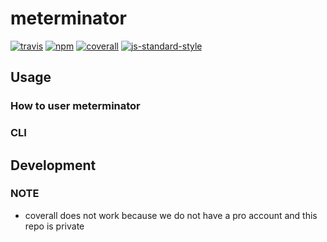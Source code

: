 # meterminator
[![travis][travis-image]][travis-url]
[![npm][npm-image]][npm-url]
[![coverall][coverall-image]][coverall-url]
[![js-standard-style][js-standard-style-image]][js-standard-style-url]

[travis-image]:            https://img.shields.io/travis/poetic/meterminator.svg?branch=master
[travis-url]:              https://travis-ci.org/poetic/meterminator
[npm-image]:               https://img.shields.io/npm/v/meterminator.svg
[npm-url]:                 https://npmjs.org/package/meterminator
[coverall-image]:          https://img.shields.io/coveralls/poetic/meterminator.svg
[coverall-url]:            https://coveralls.io/github/poetic/meterminator
[js-standard-style-image]: https://img.shields.io/badge/code%20style-standard-brightgreen.svg
[js-standard-style-url]:   http://standardjs.com/

## Usage

### How to user meterminator

### CLI

## Development

### NOTE
- coverall does not work because we do not have a pro account and this repo
  is private
